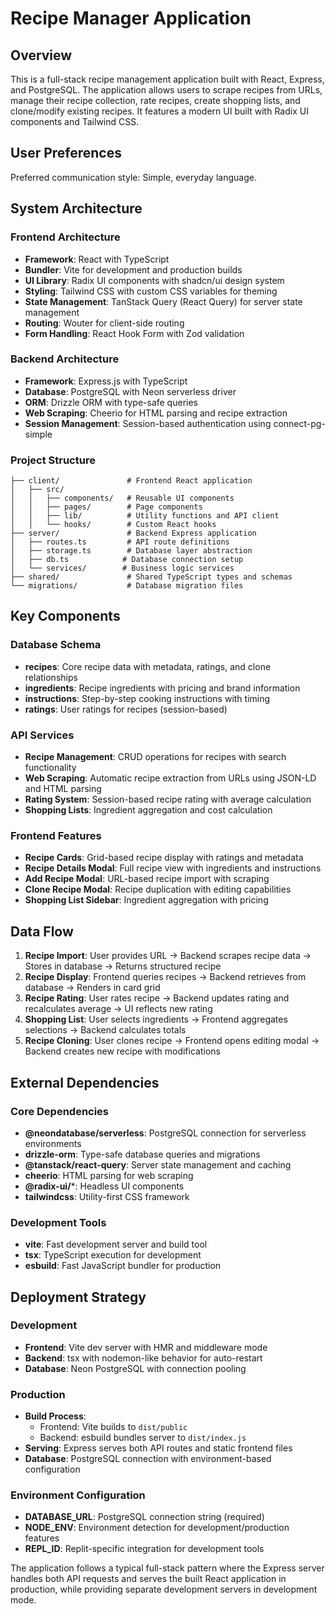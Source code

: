 # Recipe Manager Application

## Overview

This is a full-stack recipe management application built with React, Express, and PostgreSQL. The application allows users to scrape recipes from URLs, manage their recipe collection, rate recipes, create shopping lists, and clone/modify existing recipes. It features a modern UI built with Radix UI components and Tailwind CSS.

## User Preferences

Preferred communication style: Simple, everyday language.

## System Architecture

### Frontend Architecture
- **Framework**: React with TypeScript
- **Bundler**: Vite for development and production builds
- **UI Library**: Radix UI components with shadcn/ui design system
- **Styling**: Tailwind CSS with custom CSS variables for theming
- **State Management**: TanStack Query (React Query) for server state management
- **Routing**: Wouter for client-side routing
- **Form Handling**: React Hook Form with Zod validation

### Backend Architecture
- **Framework**: Express.js with TypeScript
- **Database**: PostgreSQL with Neon serverless driver
- **ORM**: Drizzle ORM with type-safe queries
- **Web Scraping**: Cheerio for HTML parsing and recipe extraction
- **Session Management**: Session-based authentication using connect-pg-simple

### Project Structure
```
├── client/               # Frontend React application
│   ├── src/
│   │   ├── components/   # Reusable UI components
│   │   ├── pages/        # Page components
│   │   ├── lib/          # Utility functions and API client
│   │   └── hooks/        # Custom React hooks
├── server/               # Backend Express application
│   ├── routes.ts         # API route definitions
│   ├── storage.ts        # Database layer abstraction
│   ├── db.ts            # Database connection setup
│   └── services/        # Business logic services
├── shared/               # Shared TypeScript types and schemas
└── migrations/           # Database migration files
```

## Key Components

### Database Schema
- **recipes**: Core recipe data with metadata, ratings, and clone relationships
- **ingredients**: Recipe ingredients with pricing and brand information
- **instructions**: Step-by-step cooking instructions with timing
- **ratings**: User ratings for recipes (session-based)

### API Services
- **Recipe Management**: CRUD operations for recipes with search functionality
- **Web Scraping**: Automatic recipe extraction from URLs using JSON-LD and HTML parsing
- **Rating System**: Session-based recipe rating with average calculation
- **Shopping Lists**: Ingredient aggregation and cost calculation

### Frontend Features
- **Recipe Cards**: Grid-based recipe display with ratings and metadata
- **Recipe Details Modal**: Full recipe view with ingredients and instructions
- **Add Recipe Modal**: URL-based recipe import with scraping
- **Clone Recipe Modal**: Recipe duplication with editing capabilities
- **Shopping List Sidebar**: Ingredient aggregation with pricing

## Data Flow

1. **Recipe Import**: User provides URL → Backend scrapes recipe data → Stores in database → Returns structured recipe
2. **Recipe Display**: Frontend queries recipes → Backend retrieves from database → Renders in card grid
3. **Recipe Rating**: User rates recipe → Backend updates rating and recalculates average → UI reflects new rating
4. **Shopping List**: User selects ingredients → Frontend aggregates selections → Backend calculates totals
5. **Recipe Cloning**: User clones recipe → Frontend opens editing modal → Backend creates new recipe with modifications

## External Dependencies

### Core Dependencies
- **@neondatabase/serverless**: PostgreSQL connection for serverless environments
- **drizzle-orm**: Type-safe database queries and migrations
- **@tanstack/react-query**: Server state management and caching
- **cheerio**: HTML parsing for web scraping
- **@radix-ui/***: Headless UI components
- **tailwindcss**: Utility-first CSS framework

### Development Tools
- **vite**: Fast development server and build tool
- **tsx**: TypeScript execution for development
- **esbuild**: Fast JavaScript bundler for production

## Deployment Strategy

### Development
- **Frontend**: Vite dev server with HMR and middleware mode
- **Backend**: tsx with nodemon-like behavior for auto-restart
- **Database**: Neon PostgreSQL with connection pooling

### Production
- **Build Process**: 
  - Frontend: Vite builds to `dist/public`
  - Backend: esbuild bundles server to `dist/index.js`
- **Serving**: Express serves both API routes and static frontend files
- **Database**: PostgreSQL connection with environment-based configuration

### Environment Configuration
- **DATABASE_URL**: PostgreSQL connection string (required)
- **NODE_ENV**: Environment detection for development/production features
- **REPL_ID**: Replit-specific integration for development tools

The application follows a typical full-stack pattern where the Express server handles both API requests and serves the built React application in production, while providing separate development servers in development mode.